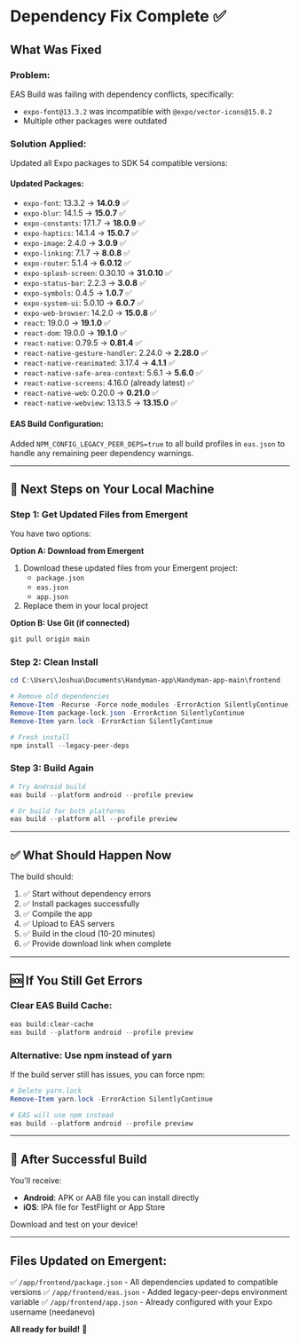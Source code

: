# Dependency Fix Complete ✅

## What Was Fixed

### Problem:
EAS Build was failing with dependency conflicts, specifically:
- `expo-font@13.3.2` was incompatible with `@expo/vector-icons@15.0.2`
- Multiple other packages were outdated

### Solution Applied:
Updated all Expo packages to SDK 54 compatible versions:

#### Updated Packages:
- `expo-font`: 13.3.2 → **14.0.9** ✅
- `expo-blur`: 14.1.5 → **15.0.7** ✅
- `expo-constants`: 17.1.7 → **18.0.9** ✅
- `expo-haptics`: 14.1.4 → **15.0.7** ✅
- `expo-image`: 2.4.0 → **3.0.9** ✅
- `expo-linking`: 7.1.7 → **8.0.8** ✅
- `expo-router`: 5.1.4 → **6.0.12** ✅
- `expo-splash-screen`: 0.30.10 → **31.0.10** ✅
- `expo-status-bar`: 2.2.3 → **3.0.8** ✅
- `expo-symbols`: 0.4.5 → **1.0.7** ✅
- `expo-system-ui`: 5.0.10 → **6.0.7** ✅
- `expo-web-browser`: 14.2.0 → **15.0.8** ✅
- `react`: 19.0.0 → **19.1.0** ✅
- `react-dom`: 19.0.0 → **19.1.0** ✅
- `react-native`: 0.79.5 → **0.81.4** ✅
- `react-native-gesture-handler`: 2.24.0 → **2.28.0** ✅
- `react-native-reanimated`: 3.17.4 → **4.1.1** ✅
- `react-native-safe-area-context`: 5.6.1 → **5.6.0** ✅
- `react-native-screens`: 4.16.0 (already latest) ✅
- `react-native-web`: 0.20.0 → **0.21.0** ✅
- `react-native-webview`: 13.13.5 → **13.15.0** ✅

#### EAS Build Configuration:
Added `NPM_CONFIG_LEGACY_PEER_DEPS=true` to all build profiles in `eas.json` to handle any remaining peer dependency warnings.

---

## 🚀 Next Steps on Your Local Machine

### Step 1: Get Updated Files from Emergent
You have two options:

**Option A: Download from Emergent**
1. Download these updated files from your Emergent project:
   - `package.json`
   - `eas.json`
   - `app.json`
2. Replace them in your local project

**Option B: Use Git (if connected)**
```powershell
git pull origin main
```

### Step 2: Clean Install
```powershell
cd C:\Users\Joshua\Documents\Handyman-app\Handyman-app-main\frontend

# Remove old dependencies
Remove-Item -Recurse -Force node_modules -ErrorAction SilentlyContinue
Remove-Item package-lock.json -ErrorAction SilentlyContinue
Remove-Item yarn.lock -ErrorAction SilentlyContinue

# Fresh install
npm install --legacy-peer-deps
```

### Step 3: Build Again
```powershell
# Try Android build
eas build --platform android --profile preview

# Or build for both platforms
eas build --platform all --profile preview
```

---

## ✅ What Should Happen Now

The build should:
1. ✅ Start without dependency errors
2. ✅ Install packages successfully
3. ✅ Compile the app
4. ✅ Upload to EAS servers
5. ✅ Build in the cloud (10-20 minutes)
6. ✅ Provide download link when complete

---

## 🆘 If You Still Get Errors

### Clear EAS Build Cache:
```powershell
eas build:clear-cache
eas build --platform android --profile preview
```

### Alternative: Use npm instead of yarn
If the build server still has issues, you can force npm:
```powershell
# Delete yarn.lock
Remove-Item yarn.lock -ErrorAction SilentlyContinue

# EAS will use npm instead
eas build --platform android --profile preview
```

---

## 📱 After Successful Build

You'll receive:
- **Android**: APK or AAB file you can install directly
- **iOS**: IPA file for TestFlight or App Store

Download and test on your device!

---

## Files Updated on Emergent:
✅ `/app/frontend/package.json` - All dependencies updated to compatible versions
✅ `/app/frontend/eas.json` - Added legacy-peer-deps environment variable
✅ `/app/frontend/app.json` - Already configured with your Expo username (needanevo)

**All ready for build!** 🎉
